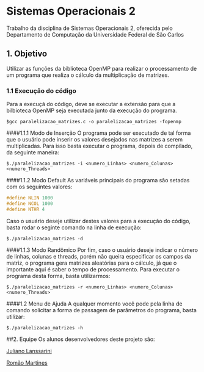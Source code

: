 # Sistemas Operacionais 2
Trabalho da disciplina de Sistemas Operacionais 2, oferecida pelo Departamento de Computação da Universidade Federal de São Carlos

## 1. Objetivo
Utilizar as funções da biblioteca OpenMP para realizar o processamento de um programa que realiza o cálculo da multiplicação de matrizes.

### 1.1 Execução do código
Para a execuçã do código, deve se executar a extensão para que a bilbioteca OpenMP
seja executada junto da execução do programa.

```
$gcc paralelizacao_matrizes.c -o paralelizacao_matrizes -fopenmp
```
####1.1.1 Modo de Inserção
O programa pode ser executado de tal forma que o usuário pode inserir os valores desejados nas matrizes a serem multiplicadas. Para isso basta executar o programa, depois de compilado, da seguinte maneira:

```
$./paralelizacao_matrizes -i <numero_Linhas> <numero_Colunas> <numero_Threads>
```

####1.1.2 Modo Default
As variáveis principais do programa são setadas com os seguintes valores:
```c
#define NLIN 1000
#define NCOL 1000
#define NTHR 4
```
Caso o usuário deseje utilizar destes valores para a execução do código, basta rodar o seginte comando na linha de execução:
```
$./paralelizacao_matrizes -d
```
####1.1.3 Modo Randômico
Por fim, caso o usuário deseje indicar o número de linhas, colunas e threads, porém não queira especificar os campos da matriz, o programa gera matrizes aleatórias para o cálculo, já que o importante aqui é saber o tempo de processamento. Para executar o programa desta forma, basta utilizarmos:
```
$./paralelizacao_matrizes -r <numero_Linhas> <numero_Colunas> <numero_Threads>
```
####1.2 Menu de Ajuda
A qualquer momento você pode pela linha de comando solicitar a forma de passagem de parâmetros do programa, basta utilizar:
```
$./paralelizacao_matrizes -h
```
##2. Equipe
Os alunos desenvolvedores deste projeto são:

[Juliano Lanssarini](https://github.com/jlanssarini)

[Romão Martines](https://github.com/hemiez)
